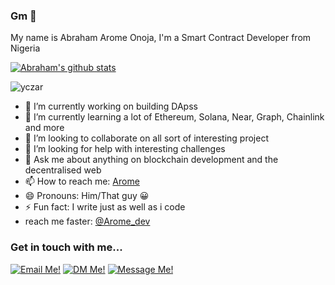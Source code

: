 ### Gm 👋

<!--
**L-tech/L-tech** is a ✨ _special_ ✨ repository because its `README.md` (this file) appears on your GitHub profile.-->

My name is Abraham Arome Onoja, I'm a Smart Contract Developer from Nigeria

[![Abraham's github stats](https://github-readme-stats.vercel.app/api?username=L-tech&show_icons=true&theme=radical&hide=stars)](https://github.com/L-tech/)<p><img align="center" src="https://github-readme-streak-stats.herokuapp.com/?user=L-tech&" alt="yczar" /></p>


- 🔭 I’m currently working on building DApss
- 🌱 I’m currently learning a lot of Ethereum, Solana, Near, Graph, Chainlink and more
- 👯 I’m looking to collaborate on all sort of interesting project
- 🤔 I’m looking for help with interesting challenges
- 💬 Ask me about anything on blockchain development and the decentralised web
- 📫 How to reach me: [Arome](https://twitter.com/arome_dev)
- 😄 Pronouns: Him/That guy 😀 
- ⚡ Fun fact: I write just as well as i code
- reach me faster: [@Arome_dev](https://twitter.com/arome_dev) 


### Get in touch with me...

[<img src='https://res.cloudinary.com/letech-digital-solutions/image/upload/c_scale,w_32/v1643757205/gmail_sqb5rq.png' title='Email Me!'>](mailto://legendabrahamonoja@gmail.com)
[<img src='https://res.cloudinary.com/letech-digital-solutions/image/upload/c_scale,w_32/v1643581958/5296516_tweet_twitter_twitter_logo_icon_bge2m4.png' title='DM Me!'>](https://twitter.com/arome_dev)
[<img src='https://res.cloudinary.com/letech-digital-solutions/image/upload/c_scale,w_32/v1643581958/5296501_linkedin_network_linkedin_logo_icon_pi6n4y.png' title='Message Me!'>](https://www.linkedin.com/in/abraham-onoja/)
